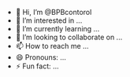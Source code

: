 - 👋 Hi, I’m @BPBcontorol
- 👀 I’m interested in ...
- 🌱 I’m currently learning ...
- 💞️ I’m looking to collaborate on ...
- 📫 How to reach me ...
- 😄 Pronouns: ...
- ⚡ Fun fact: ...

<!---
BPBcontorol/BPBcontorol is a ✨ special ✨ repository because its `README.md` (this file) appears on your GitHub profile.
You can click the Preview link to take a look at your changes.
--->
